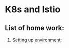 # K8s and Istio

## List of home work:
1. [Setting up environment](https://github.com/ilya-korotya/k8s_istio/tree/master/homework_1);
